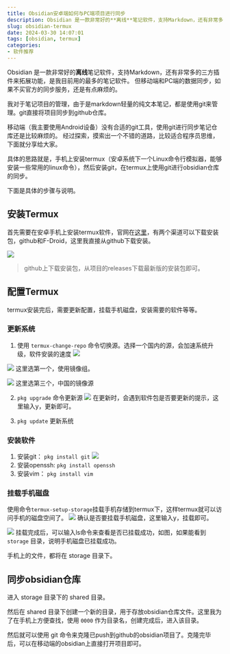 ```yaml
---
title: Obsidian安卓端如何与PC端项目进行同步
description: Obsidian 是一款非常好的**离线**笔记软件，支持Markdown，还有非常多的三方插件来拓展功能，是我目前用的最多的笔记软件。但移动端和PC端的数据同步，如果不买官方的同步服务，还是有点麻烦的。
slug: obsidian-termux
date: 2024-03-30 14:07:01
tags: [obsidian, termux]
categories:
- 软件推荐
---
```


Obsidian 是一款非常好的**离线**笔记软件，支持Markdown，还有非常多的三方插件来拓展功能，是我目前用的最多的笔记软件。
但移动端和PC端的数据同步，如果不买官方的同步服务，还是有点麻烦的。

<!-- more -->

我对于笔记项目的管理，由于是markdown轻量的纯文本笔记，都是使用git来管理。git直接将项目同步到github仓库。

移动端（我主要使用Android设备）没有合适的git工具，使用git进行同步笔记仓库还是比较麻烦的。
经过探索，摸索出一个不错的道路，比较适合程序员思维，下面就分享给大家。

具体的思路就是，手机上安装termux（安卓系统下一个Linux命令行模拟器，能够安装一些常用的linux命令），然后安装git，在termux上使用git进行obsidian仓库的同步。

下面是具体的步骤与说明。

## 安装Termux
首先需要在安卓手机上安装termux软件，官网在[这里](https://termux.dev/cn/index.html)，有两个渠道可以下载安装包，github和F-Droid，这里我直接从github下载安装。

![](https://img.coolcao.site/file/07236121504f5764056b2.png)

> github上下载安装包，从项目的releases下载最新版的安装包即可。

## 配置Termux
termux安装完后，需要更新配置，挂载手机磁盘，安装需要的软件等等。

### 更新系统
1. 使用 `termux-change-repo` 命令切换源。选择一个国内的源，会加速系统升级，软件安装的速度
![](https://img.coolcao.site/file/9e3beb963b484c407e43d.jpg)

![](https://img.coolcao.site/file/d511cdd78ae43a0e2e635.jpg)
这里选第一个，使用镜像组。

![](https://img.coolcao.site/file/fa094fa49958a7993aa14.jpg)
这里选第三个，中国的镜像源

2. `pkg upgrade` 命令更新源
![](https://img.coolcao.site/file/5b8ce5b3c6959c840486d.jpg)
在更新时，会遇到软件包是否要更新的提示，这里输入y，更新即可。

3. `pkg update` 更新系统

### 安装软件
1. 安装git： `pkg install git`
![](https://img.coolcao.site/file/bb27a9950dbf41fd4ab07.jpg)
2. 安装openssh: `pkg install openssh`
3. 安装vim： `pkg install vim`

### 挂载手机磁盘
使用命令`termux-setup-storage`挂载手机存储到termux下，这样termux就可以访问手机的磁盘空间了。
![](https://img.coolcao.site/file/497935a4b0e4c18ae13b5.jpg)
确认是否要挂载手机磁盘，这里输入y，挂载即可。

![](https://img.coolcao.site/file/9b1c273b0c31199cb05d8.jpg)
挂载完成后，可以输入ls命令来查看是否已挂载成功，如图，如果能看到 `storage` 目录，说明手机磁盘已挂载成功。

手机上的文件，都将在 storage 目录下。

## 同步obsidian仓库
进入 storage 目录下的 shared 目录。

然后在 shared 目录下创建一个新的目录，用于存放obsidian仓库文件。这里我为了在手机上方便查找，使用 `0000` 作为目录名，创建完成后，进入该目录。

然后就可以使用 git 命令来克隆已push到github的obsidian项目了。克隆完毕后，可以在移动端的obsidian上直接打开项目即可。




